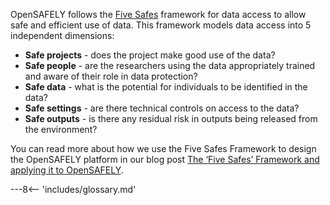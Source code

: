 OpenSAFELY follows the [Five Safes](https://ukdataservice.ac.uk/help/secure-lab/what-is-the-five-safes-framework/) framework for data access to allow safe and efficient use of data. This framework models data access into 5 independent dimensions:

* **Safe projects** - does the project make good use of the data?
* **Safe people** - are the researchers using the data appropriately trained and aware of their role in data protection?
* **Safe data** - what is the potential for individuals to be identified in the data?
* **Safe settings** - are there technical controls on access to the data?
* **Safe outputs** - is there any residual risk in outputs being released from the environment?

You can read more about how we use the Five Safes Framework to design the OpenSAFELY platform in our blog post [The ‘Five Safes’ Framework and applying it to OpenSAFELY](https://www.bennett.ox.ac.uk/blog/2023/03/the-five-safes-framework-and-applying-it-to-opensafely/).


---8<-- 'includes/glossary.md'
